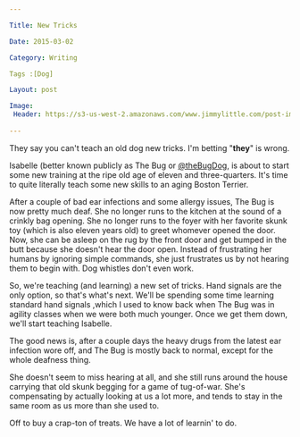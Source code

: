 ```yaml
---

Title: New Tricks

Date: 2015-03-02

Category: Writing

Tags :[Dog]

Layout: post

Image:
 Header: https://s3-us-west-2.amazonaws.com/www.jimmylittle.com/post-images/leBug.jpg
 
---
```



They say you can't teach an old dog new tricks. I'm betting "**they**" is wrong.  

Isabelle (better known publicly as The Bug or [@theBugDog](http://www.twitter.com/theBugDog), is about to start some new training at the ripe old age of eleven and three-quarters.  It's time to quite literally teach some new skills to an aging Boston Terrier. 

After a couple of bad ear infections and some allergy issues, The Bug is now pretty much deaf. She no longer runs to the kitchen at the sound of a crinkly bag opening. She no longer runs to the foyer with her favorite skunk toy (which is also eleven years old) to greet whomever opened the door. Now, she can be asleep on the rug by the front door and get bumped in the butt because she doesn't hear the door open. Instead of frustrating her humans by ignoring simple commands, she just frustrates us by not hearing them to begin with. Dog whistles don't even work. 

So, we're teaching (and learning) a new set of tricks. Hand signals are the only option, so that's what's next. We'll be spending some time learning standard hand signals ,which I used to know back when The Bug was in agility classes when we were both much younger. Once we get them down, we'll start teaching Isabelle. 

The good news is, after a couple days the heavy drugs from the latest ear infection wore off, and The Bug is mostly back to normal, except for the whole deafness thing. 

She doesn't seem to miss hearing at all, and she still runs around the house carrying that old skunk begging for a game of tug-of-war. She's compensating by actually looking at us a lot more, and tends to stay in the same room as us more than she used to.  

Off to buy a crap-ton of treats. We have a lot of learnin' to do. 

